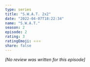```yaml
---
type: series
title: "S.W.A.T. 2x2"
date: "2022-04-07T18:22:34"
name: "S.W.A.T."
season: 2
episode: 2
rating: 3
ratingEmoji: ⭐️⭐️⭐️
share: false
---
```


_[No review was written for this episode]_

